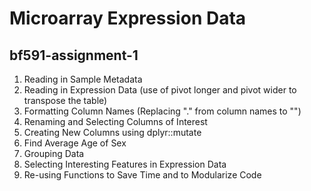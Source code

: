 # Microarray Expression Data 
## bf591-assignment-1

1. Reading in Sample Metadata
2. Reading in Expression Data (use of pivot longer and pivot wider to transpose the table)
3. Formatting Column Names (Replacing "." from column names to "")
4. Renaming and Selecting Columns of Interest
5. Creating New Columns using dplyr::mutate
6. Find Average Age of Sex
7. Grouping Data
8. Selecting Interesting Features in Expression Data
9. Re-using Functions to Save Time and to Modularize Code
